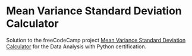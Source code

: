 # Mean Variance Standard Deviation Calculator

Solution to the freeCodeCamp project [Mean Variance Standard Deviation Calculator](https://www.freecodecamp.org/learn/data-analysis-with-python/data-analysis-with-python-projects/mean-variance-standard-deviation-calculator) for the Data Analysis with Python certification.